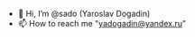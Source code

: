 - 👋 Hi, I’m @sado (Yaroslav Dogadin)
- 📫 How to reach me "yadogadin@yandex.ru"

<!---
SadoYniC/SadoYniC is a ✨ special ✨ repository because its `README.md` (this file) appears on your GitHub profile.
You can click the Preview link to take a look at your changes.
--->
